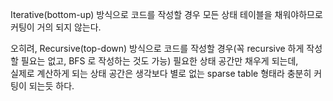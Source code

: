 Iterative(bottom-up) 방식으로 코드를 작성할 경우 모든 상태 테이블을 채워야하므로 커팅이 거의 되지 않는다.

오히려, Recursive(top-down) 방식으로 코드를 작성할 경우(꼭 recursive 하게 작성할 필요는 없고, BFS 로 작성하는 것도 가능) 필요한 상태 공간만 채우게 되는데,   
실제로 계산하게 되는 상태 공간은 생각보다 별로 없는 sparse table 형태라 충분히 커팅이 되는듯 하다.
